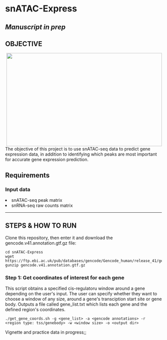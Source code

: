 # snATAC-Express

***Manuscript in prep***
----------
OBJECTIVE
----------
<img src="https://github.com/maggiebr0wn/ATAC-Express/blob/main/atac-express.jpg" align = "right" width = 500, height = 300>

The objective of this project is to use snATAC-seq data to predict gene expression data, in addition to identifying which peaks are most important for accurate gene expression prediction.

## Requirements

### Input data
<li> snATAC-seq peak matrix </li>
<li> snRNA-seq raw counts matrix </li>

-------------------
STEPS & HOW TO RUN
-------------------

Clone this repository, then enter it and download the gencode.v41.annotation.gtf.gz file:

    cd snATAC-Express
    wget https://ftp.ebi.ac.uk/pub/databases/gencode/Gencode_human/release_41/gencode.v41.annotation.gtf.gz
    gunzip gencode.v41.annotation.gtf.gz

### **Step 1:** Get coordinates of interest for each gene

This script obtains a specified cis-regulatoru window around a gene depending on the user's input. The user can specify whether they want to choose a window of any size, around a gene's transciption start site or gene body. Outputs a file called gene_list.txt which lists each gene and the defined region's coordinates.

    ./get_gene_coords.sh -g <gene_list> -a <gencode annotations> -r <region type: tss/genebody> -w <window size> -o <output dir>




Vignette and practice data in progress;;
